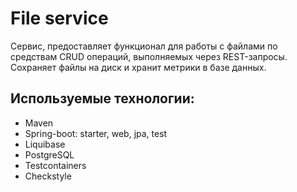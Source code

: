 # File service
Сервис, предоставляет функционал для работы с файлами по средствам CRUD операций, выполняемых через REST-запросы. 
Сохраняет файлы на диск и хранит метрики в базе данных.
## Используемые технологии:

- Maven
- Spring-boot: starter, web, jpa, test
- Liquibase
- PostgreSQL
- Testcontainers
- Checkstyle
